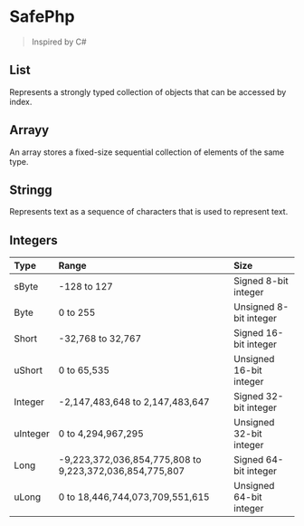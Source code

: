 # SafePhp
> Inspired by C#
## List
Represents a strongly typed collection of objects that can be accessed by index.
## Arrayy
An array stores a fixed-size sequential collection of elements of the same type.
## Stringg
Represents text as a sequence of characters that is used to represent text.
## Integers

|Type|Range|Size|
|:---|:---|:---|
|sByte|-128 to 127|Signed 8-bit integer|
|Byte|0 to 255|Unsigned 8-bit integer|
|Short|-32,768 to 32,767|Signed 16-bit integer|
|uShort|0 to 65,535|Unsigned 16-bit integer|
|Integer|-2,147,483,648 to 2,147,483,647|Signed 32-bit integer|
|uInteger|0 to 4,294,967,295|Unsigned 32-bit integer|
|Long|-9,223,372,036,854,775,808 to 9,223,372,036,854,775,807|Signed 64-bit integer|
|uLong|0 to 18,446,744,073,709,551,615|Unsigned 64-bit integer|